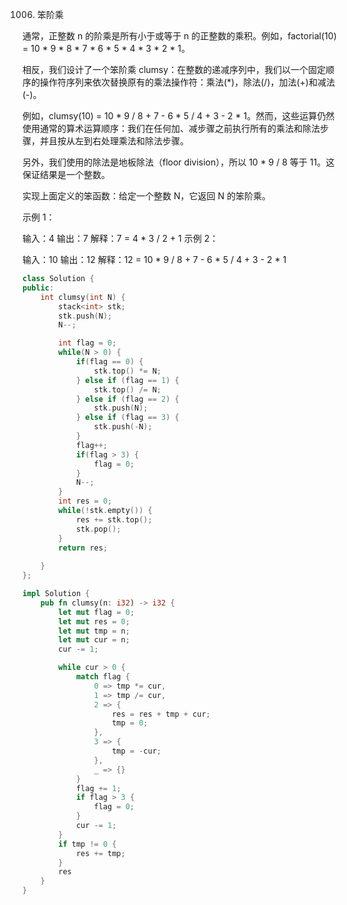 1006. 笨阶乘

通常，正整数 n 的阶乘是所有小于或等于 n 的正整数的乘积。例如，factorial(10) = 10 * 9 * 8 * 7 * 6 * 5 * 4 * 3 * 2 * 1。

相反，我们设计了一个笨阶乘 clumsy：在整数的递减序列中，我们以一个固定顺序的操作符序列来依次替换原有的乘法操作符：乘法(*)，除法(/)，加法(+)和减法(-)。

例如，clumsy(10) = 10 * 9 / 8 + 7 - 6 * 5 / 4 + 3 - 2 * 1。然而，这些运算仍然使用通常的算术运算顺序：我们在任何加、减步骤之前执行所有的乘法和除法步骤，并且按从左到右处理乘法和除法步骤。

另外，我们使用的除法是地板除法（floor division），所以 10 * 9 / 8 等于 11。这保证结果是一个整数。

实现上面定义的笨函数：给定一个整数 N，它返回 N 的笨阶乘。


示例 1：

输入：4
输出：7
解释：7 = 4 * 3 / 2 + 1
示例 2：

输入：10
输出：12
解释：12 = 10 * 9 / 8 + 7 - 6 * 5 / 4 + 3 - 2 * 1

```cpp
class Solution {
public:
    int clumsy(int N) {
        stack<int> stk;
        stk.push(N);
        N--;

        int flag = 0;
        while(N > 0) {
            if(flag == 0) {
                stk.top() *= N;
            } else if (flag == 1) {
                stk.top() /= N;
            } else if (flag == 2) {
                stk.push(N);
            } else if (flag == 3) {
                stk.push(-N);
            }
            flag++;
            if(flag > 3) {
                flag = 0;
            }
            N--;
        }
        int res = 0;
        while(!stk.empty()) {
            res += stk.top();
            stk.pop();
        }
        return res;
        
    }
};
```

```rust
impl Solution {
    pub fn clumsy(n: i32) -> i32 {
        let mut flag = 0;
        let mut res = 0;
        let mut tmp = n;
        let mut cur = n;
        cur -= 1;

        while cur > 0 {
            match flag {
                0 => tmp *= cur,
                1 => tmp /= cur,
                2 => {
                    res = res + tmp + cur;
                    tmp = 0;
                },
                3 => {
                    tmp = -cur;
                },
                _ => {}
            }
            flag += 1;
            if flag > 3 {
                flag = 0;
            }
            cur -= 1;
        }
        if tmp != 0 {
            res += tmp;
        }
        res
    }
}
```
